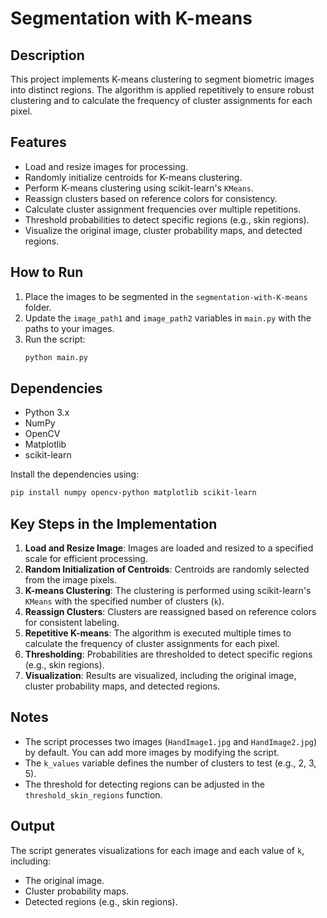 # Segmentation with K-means

## Description
This project implements K-means clustering to segment biometric images into distinct regions. The algorithm is applied repetitively to ensure robust clustering and to calculate the frequency of cluster assignments for each pixel.

## Features
- Load and resize images for processing.
- Randomly initialize centroids for K-means clustering.
- Perform K-means clustering using scikit-learn's `KMeans`.
- Reassign clusters based on reference colors for consistency.
- Calculate cluster assignment frequencies over multiple repetitions.
- Threshold probabilities to detect specific regions (e.g., skin regions).
- Visualize the original image, cluster probability maps, and detected regions.

## How to Run
1. Place the images to be segmented in the `segmentation-with-K-means` folder.
2. Update the `image_path1` and `image_path2` variables in `main.py` with the paths to your images.
3. Run the script:
   ```bash
   python main.py
   ```

## Dependencies
- Python 3.x
- NumPy
- OpenCV
- Matplotlib
- scikit-learn

Install the dependencies using:
```bash
pip install numpy opencv-python matplotlib scikit-learn
```

## Key Steps in the Implementation
1. **Load and Resize Image**: Images are loaded and resized to a specified scale for efficient processing.
2. **Random Initialization of Centroids**: Centroids are randomly selected from the image pixels.
3. **K-means Clustering**: The clustering is performed using scikit-learn's `KMeans` with the specified number of clusters (`k`).
4. **Reassign Clusters**: Clusters are reassigned based on reference colors for consistent labeling.
5. **Repetitive K-means**: The algorithm is executed multiple times to calculate the frequency of cluster assignments for each pixel.
6. **Thresholding**: Probabilities are thresholded to detect specific regions (e.g., skin regions).
7. **Visualization**: Results are visualized, including the original image, cluster probability maps, and detected regions.

## Notes
- The script processes two images (`HandImage1.jpg` and `HandImage2.jpg`) by default. You can add more images by modifying the script.
- The `k_values` variable defines the number of clusters to test (e.g., 2, 3, 5).
- The threshold for detecting regions can be adjusted in the `threshold_skin_regions` function.

## Output
The script generates visualizations for each image and each value of `k`, including:
- The original image.
- Cluster probability maps.
- Detected regions (e.g., skin regions).
